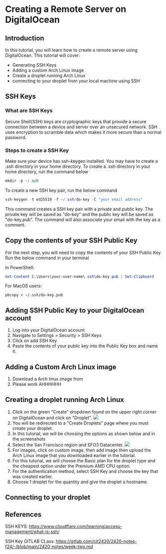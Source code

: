 # Creating a Remote Server on DigitalOcean

## Introduction
In this tutorial, you will learn how to create a remote server using DigitalOcean. This tutorial will cover:
- Generating SSH Keys
- Adding a custom Arch Linux image
- Create a droplet running Arch Linux
- connecting to your droplet from your local machine using SSH
## SSH Keys
### What are SSH Keys
Secure Shell(SSH) keys are cryptographic keys that provide a secure connection between a device and server over an unsecured network. SSH uses encryption to scramble data which makes it more secure than a normal password.
### Steps to create a SSH Key
Make sure your device has ssh-keygen installed.
You may have to create a .ssh directory in your home directory. To create a .ssh directory in your home directory, run the command below
```powershell
mkdir -p ~/.ssh
```
To create a new SSH key pair, run the below command
```powershell
ssh-keygen -t ed25519 -f ~/.ssh/do-key -C "your email address"
```
This command creates a SSH key pair with a private and public key. The private key will be saved as "do-key" and the public key will be saved as "do-key.pub". The command will also associate your email with the key as a comment.

## Copy the contents of your SSH Public Key
For the next step, you will need to copy the contents of your SSH Public Key
Run the below command in your terminal

In PowerShell:
```powershell
Get-Content C:\Users\your-user-name\.ssh\do-key.pub | Set-Clipboard
```
For MacOS users:
``` 
pbcopy < ~/.ssh/do-key.pub
```
## Adding SSH Public Key to your DigitalOcean account
1. Log into your DigitalOcean account
2. Navigate to Settings > Security > SSH Keys
3. Click on add SSH Key
4. Paste the contents of your public key into the Public Key box and name it. 
## Adding a Custom Arch Linux image
1. Download a Arch linux image from 
2. Please work AHHHHHH
## Creating a droplet running Arch Linux
1. Click on the green "Create" dropdown found on the upper right corner on DigitalOcean and click on "Droplet".
![](../Images/CreateDroplet.png)
3. You will be redirected to a "Create Droplets" page where you must create your droplet.
4. In this tutorial, we will be choosing the options as shown below and in the screenshots
5. Select the San Francisco region and SFO3 Datacenter.
![](../Images/Region.png)
7. For images, click on custom image, then add image then upload the Arch Linux image that you downloaded earlier in the tutorial.
8. For this tutorial, we will choose the Basic plan for the droplet type and the cheapest option under the Premium AMD CPU option.
9. For the authentication method, select SSH Key and choose the key that was created earlier.
10. Choose 1 droplet for the quantity and give the droplet a hostname.

## Connecting to your droplet
## References

SSH KEYS: https://www.cloudflare.com/learning/access-management/what-is-ssh/

SSH Key GITLAB CLass: https://gitlab.com/cit2420/2420-notes-f24/-/blob/main/2420-notes/week-two.md